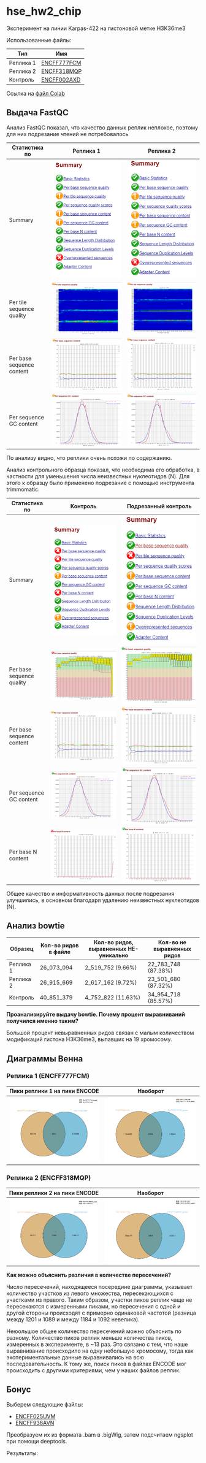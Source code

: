 # hse_hw2_chip
Эксперимент на линии Karpas-422 на гистоновой метке H3K36me3

Использованные файлы:

Тип | Имя 
--- | ---
Реплика 1 | [ENCFF777FCM](https://www.encodeproject.org/files/ENCFF777FCM/)
Реплика 2 | [ENCFF318MQP](https://www.encodeproject.org/files/ENCFF318MQP/)
Контроль | [ENCFF002AXD](https://www.encodeproject.org/files/ENCFF002AXD/)

Ссылка на [файл Colab](https://colab.research.google.com/drive/1iMvGlNXd8cNPbGK04YRkG4wDdtwzLplf?usp=sharing)

## Выдача FastQC
Анализ FastQC показал, что качество данных реплик неплохое, поэтому для них подрезание чтений не потребовалось

Статистика по | Реплика 1 | Реплика 2
--- | --- | ---
Summary | ![](fastqc_img/ex1_0.png) | ![](fastqc_img/ex2_0.png) 
Per tile sequence quality | ![](fastqc_img/ex1_1.png) | ![](fastqc_img/ex2_1.png) 
Per base sequence content | ![](fastqc_img/ex1_2.png) | ![](fastqc_img/ex2_2.png) 
Per sequence GC content | ![](fastqc_img/ex1_3.png) | ![](fastqc_img/ex2_3.png) 

По анализу видно, что реплики очень похожи по содержанию.

Анализ контрольного образца показал, что необходима его обработка, в частности для уменьшения числа неизвестных нуклеотидов (N). 
Для этого к образцу было применено подрезание с помощью инструмента trimmomatic.


Cтатистика по | Контроль | Подрезанный контроль 
--- | --- | ---
Summary | ![](fastqc_img/con_0.png) | ![](fastqc_img/con_trim_0.png) 
Per base sequence quality | ![](fastqc_img/con_1.png) | ![](fastqc_img/con_trim_1.png) 
Per base sequence content | ![](fastqc_img/con_2.png) | ![](fastqc_img/con_trim_2.png) 
Per sequence GC content | ![](fastqc_img/con_3.png) | ![](fastqc_img/con_trim_3.png) 
Per base N content | ![](fastqc_img/con_4.png) | ![](fastqc_img/con_trim_4.png) 

Общее качество и информативность данных после подрезания улучшились, в основном благодаря удалению неизвестных нуклеотидов (N).

## Анализ bowtie

Образец | Кол-во ридов в файле | Кол-во ридов, выравненных НЕ-уникально | Кол-во не выравненных ридов
--- | --- | --- | ---
Реплика 1 | 26_073_094 | 2_519_752 (9.66%) | 22_783_748 (87.38%)
Реплика 2 | 26_915_669 | 2_617_162 (9.72%) | 23_501_680 (87.32%)
Контроль | 40_851_379 | 4_752_822 (11.63%) | 34_954_718 (85.57%)

**Проанализируйте выдачу bowtie. Почему процент выравниваний получился именно таким?**

Большой процент невыравненных ридов связан с малым количеством модификаций гистона H3K36me3, выпавших на 19 хромосому.

## Диаграммы Венна

### Реплика 1 (ENCFF777FCM)

Пики реплики 1 на пики ENCODE | Наоборот
--- | ---
![](venn_img/venn1.png) | ![](venn_img/venn2.png)

### Реплика 2 (ENCFF318MQP)

Пики реплики 2 на пики ENCODE | Наоборот
--- | ---
![](venn_img/venn3.png) | ![](venn_img/venn4.png)

**Как можно объяснить различия в количестве пересечений?**

Число пересечений, находящееся посередине диаграммы, указывает количество участков из левого множества, пересекающихся с участками из правого.
Таким образом, участки пиков реплик чаще не пересекаются с измеренными пиками, но пересечения с одной и другой стороны происходят с примерно одинаковой частотой 
(разница между 1201 и 1089 и между 1184 и 1092 невелика).

Неюольшое общее количество пересечений можно объяснить по разному. 
Количество пиков реплик меньше количества пиков, измеренных в эксперименте, в ~13 раз. Это связано с тем, что наше выравнивание происходило на одну небольшую
хромосому, тогда как экспериментальные данные выравнивались на всю последовательность.
К тому же, поиск пиков в файлах ENCODE мог происходить с другими критериями, чем у наших файлов реплик.

## Бонус

Выберем следующие файлы:
+ [ENCFF025UVM](https://www.encodeproject.org/files/ENCFF025UVM/)
+ [ENCFF936AVN](https://www.encodeproject.org/files/ENCFF936AVN/)

Преобразуем их из формата .bam в .bigWig, затем подсчитаем ngsplot при помощи deeptools.

Результаты:




